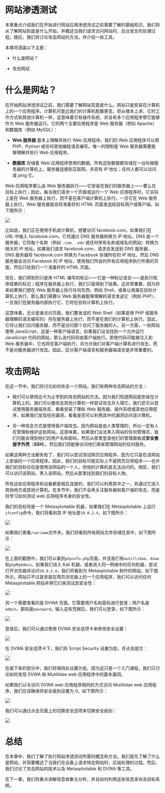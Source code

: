 # 网站渗透测试

本章重点介绍我们在开始进行网站应用渗透测试之前需要了解的基础知识。我们将从了解网站到底是什么开始，并概述当我们请求访问网站时，后台发生的处理过程。随后，我们将讨论攻击网站的方法，并介绍一些工具。

本章将涵盖以下主题：

+   什么是网站？

+   攻击网站

# 什么是网站？

在开始网站渗透测试之前，我们需要了解网站究竟是什么。网站只是安装在计算机上的一个应用程序。计算机可能比我们的计算机配置更高，但从根本上讲，它的工作方式和其他计算机一样，这意味着它有操作系统，并且有多个应用程序使它能够作为 Web 服务器运行。它的两个主要应用程序是 Web 服务器（例如 Apache）和数据库（例如 MySQL）：

+   **Web 服务器** 基本上理解并执行 Web 应用程序。我们的 Web 应用程序可以用 PHP、Python 或任何其他编程语言编写。唯一的限制是 Web 服务器需要能够理解并执行 Web 应用程序。

+   **数据库** 存储着 Web 应用程序使用的数据。所有这些数据都存储在一台叫做服务器的计算机上。服务器连接到互联网，并具有 IP 地址；任何人都可以访问或 ping 它。

Web 应用程序要么由 Web 服务器执行——它安装在我们的服务器上——要么在目标上执行；因此，每当我们请求一个页面或运行一个 Web 应用程序时，它实际上是在 Web 服务器上执行，而不是在客户端计算机上执行。一旦它在 Web 服务器上执行，Web 服务器就会将准备好的 HTML 页面发送给目标用户或客户端，如下图所示：

![](img/fd38b878-27d6-4a50-b16c-9fce0cede976.png)

比如说，我们正在使用手机或计算机，想要访问 facebook.com。如果我们在 URL 中输入 facebook.com，它将通过 DNS 服务器转换为 IP 地址。DNS 是一个服务器，它将每个名称（例如 `.com`、`.edu` 或任何带有名称或域名的网站）转换为相关的 IP 地址。如果我们请求 facebook.com，请求会发送到 DNS 服务器，DNS 服务器将 facebook.com 转换为 Facebook 存储所在的 IP 地址，然后 DNS 服务器会访问 Facebook 的 IP 地址，使用我们所说的所有应用程序执行所需的页面，然后只给我们一个准备好的 HTML 页面。

现在，我们得到的只是用 HTML 编写的标记——它是一种标记语言——是执行程序结果的标记；程序在服务器上执行，我们只是得到了结果。这非常重要，因为将来如果我们想在 Web 服务器上执行任何东西，例如 Shell，或者让病毒在目标计算机上执行，那么我们需要以 Web 服务器能够理解的语言发送它（例如 PHP），一旦我们在服务器内部执行它，它将在目标计算机上执行。

这意味着，无论是谁访问页面，我们要发送的 Web Shell（如果是用 PHP 或服务器理解的语言编写的）将在服务器上执行，而不是在我们的计算机上执行。因此，它将让我们访问服务器，而不是访问那个访问了服务器的人。另一方面，一些网站使用 JavaScript，这是一种客户端语言。如果我们设法找到一个允许运行 JavaScript 代码的网站，那么该代码将由客户端执行。即使代码可能被注入到 Web 服务器中，它也将在客户端执行，并允许我们对客户端计算机进行攻击，而不是对服务器进行攻击。因此，区分客户端语言和服务器端语言是非常重要的。

# 攻击网站

在这一节中，我们将讨论如何攻击一个网站。我们有两种攻击网站的方法：

+   我们可以使用迄今为止学到的攻击网站的方法。因为我们知道网站是安装在计算机上的，我们可以像攻击其他计算机一样尝试攻击并入侵它。我们还可以尝试使用服务器端攻击，看看安装了哪些 Web 服务器、操作系统或其他应用程序，如果我们发现任何漏洞，看看是否可以利用其中的漏洞访问该计算机。

+   另一种攻击方式是使用客户端攻击。因为网站是由人类管理的，所以一定有人在管理和维护这些网站。这意味着，如果我们设法黑入网站的任何管理员，我们可能会得到他们的用户名和密码，然后从那里登录他们的管理面板或**安全套接字外壳**（**SSH**）。然后我们将能够访问他们用来管理网站的任何服务。

如果这两种方法都失败了，我们可以尝试测试网页应用程序，因为它只是在该网站上安装的一个应用程序。因此，我们的目标可能实际上不是网页应用程序——也许我们的目标仅仅是使用该网站的一个人，但他的计算机是无法访问的。相反，我们可以访问该网站，黑入该网站，然后从那里找到我们的目标人物。

所有这些应用程序和设备都是相互连接的，我们可以利用其中之一，并通过它进入其他地方或其他计算机。在本节中，我们不会再关注服务器和客户端的攻击，而是将学习如何测试 web 应用程序本身的安全性。

我们的目标将是一个 Metasploitable 机器，如果我们在 Metasploitable 上运行`ifconfig`命令，我们将看到其 IP 地址是`10.0.2.4`，如下图所示：

![](img/7a4d896c-c851-49ce-8945-3df1a7490e93.png)

如果我们查看`/var/www`文件夹，我们将看到所有网站文件存储在其中，如下图所示：

![](img/ee8dcb5c-62db-4194-87b4-22912d93e0e9.png)

在上面的截图中，我们可以看到`phpinfo.php`页面，并且我们有`mutillidae`、`dvwa`和`phpMyAdmin`。如果我们进入 Kali 机器，或者进入同一网络中的任何机器，尝试打开浏览器并访问`10.0.2.4`，我们将看到为 Metasploitable 制作的网站，如下图所示。网站只不过是安装在网页浏览器上的一个应用程序，我们可以访问任何 Metasploitable 网站并用它们来测试其安全性：

![](img/52415726-1777-4728-8418-d64ef9d1534f.png)

另一个需要查看的是 DVWA 页面。它需要用户名和密码进行登录；用户名是`admin`，密码是`password`。输入这些凭据后，我们可以登录，如下图所示：

![](img/9b97dd53-8723-48d0-a66a-ecb29ee9016f.png)

登录后，我们可以通过使用 DVWA 安全选项卡来修改安全设置：

![](img/e0d12b51-5e30-4cb9-9d37-868aa758dd78.png)

在 DVWA 安全选项卡下，我们将 Script Security 设置为低，并点击提交：

![](img/383289f0-6505-4687-98b9-4a74755b9d44.png)

在接下来的部分中，我们将保持此设置为低。因为这只是一个入门课程，我们只讨论如何发现 DVWA 和 Mutillidae web 应用程序中的基本漏洞。

如果我们以与访问 DVWA web 应用程序相同的方式访问 Mutillidae web 应用程序，我们应该确保将安全级别设置为 0，如下图所示：

![](img/ab3a3abc-3c90-416d-a1c8-d334b6c6a964.png)

我们可以通过点击页面上的切换安全选项来切换安全级别：

![](img/36d51b4a-0d61-45ad-8a02-f3787e0cd8ac.png)

# 总结

在本章中，我们了解了执行网站渗透测试所需的概念和方法。我们首先了解了什么是网站，并简要概述了当我们在设备上请求特定网站时，后端处理的过程。然后，我们讨论了攻击网站的技术以及 Metasploitable 和 DVWA 等工具。

在下一章，我们将重点讲解信息收集与分析，并且如何利用这些信息来攻击目标系统。
